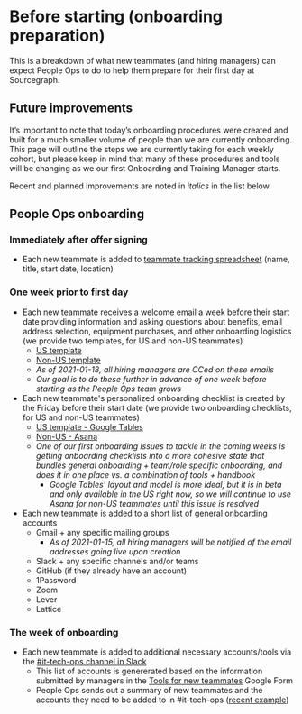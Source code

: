 # Before starting (onboarding preparation)

This is a breakdown of what new teammates (and hiring managers) can expect People Ops to do to help them prepare for their first day at Sourcegraph. 

## Future improvements

It’s important to note that today’s onboarding procedures were created and built for a much smaller volume of people than we are currently onboarding. This page will outline the steps we are currently taking for each weekly cohort, but please keep in mind that many of these procedures and tools will be changing as we our first Onboarding and Training Manager starts. 

Recent and planned improvements are noted in _italics_ in the list below.

## People Ops onboarding

### Immediately after offer signing

- Each new teammate is added to [teammate tracking spreadsheet](https://docs.google.com/spreadsheets/d/1qt3rGNRVaSyi_N2uN3DaXvlg8LjfKLJb8PFfrQsmR-I/edit#gid=948830545) (name, title, start date, location)

### One week prior to first day

- Each new teammate receives a welcome email a week before their start date providing information and asking questions about benefits, email address selection, equipment purchases, and other onboarding logistics (we provide two templates, for US and non-US teammates)
  - [US template](https://docs.google.com/document/d/1a3uhkt0bvmMuTmFBvroEXSdQGIPwCz8BLgk_YiSMZUQ/edit)
  - [Non-US template](https://docs.google.com/document/d/1OxrGknE6NKoeMY7qMDe5th8ZL3juxFOKfH-eywWuwko/edit)
  - _As of 2021-01-18, all hiring managers are CCed on these emails_
  - _Our goal is to do these further in advance of one week before starting as the People Ops team grows_
- Each new teammate's personalized onboarding checklist is created by the Friday before their start date (we provide two onboarding checklists, for US and non-US teammates)
  - [US template - Google Tables](https://tables.area120.google.com/u/0/workspace/ahgZbSufPWldLJBbYNYk9F?utm_source=share&utm_medium=referral&utm_campaign=workspacelink)
  - [Non-US - Asana](https://app.asana.com/-/login?u=%2F0%2F1199579360338646%2F1199579360338646)
  - _One of our first onboarding issues to tackle in the coming weeks is getting onboarding checklists into a more cohesive state that bundles general onboarding + team/role specific onboarding, and does it in one place vs. a combination of tools + handbook_
    - _Google Tables’ layout and model is more ideal, but it is in beta and only available in the US right now, so we will continue to use Asana for non-US teammates until this issue is resolved_
- Each new teammate is added to a short list of general onboarding accounts
  - Gmail + any specific mailing groups
    - _As of 2021-01-15, all hiring managers will be notified of the email addresses going live upon creation_
  - Slack + any specific channels and/or teams
  - GitHub (if they already have an account)
  - 1Password
  - Zoom
  - Lever
  - Lattice

### The week of onboarding

- Each new teammate is added to additional necessary accounts/tools via the [#it-tech-ops channel in Slack](../../ops/tech-ops/index.md)
  - This list of accounts is genererated based on the information submitted by managers in the [Tools for new teammates](https://docs.google.com/forms/d/1jomAli8M6Gy4kAjIN_xrIy0_Snc_jhmREM68lRDIhc8/edit) Google Form
  - People Ops sends out a summary of new teammates and the accounts they need to be added to in #it-tech-ops ([recent example](https://sourcegraph.slack.com/archives/C01CSS3TC75/p1610390093228100))
